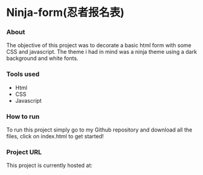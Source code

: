 # Ninja-form(忍者报名表)


### About

The objective of this project was to decorate a basic html form with some CSS and javascript. The theme i had in mind was a ninja theme using a dark background and white fonts.

### Tools used
<ul>
  <li>Html</li>
  <li>CSS</li>
  <li>Javascript</li>
</ul>

### How to run
To run this project simply go to my Github repository and download all the files, click on index.html to get started!

### Project URL
This project is currently hosted at: 



